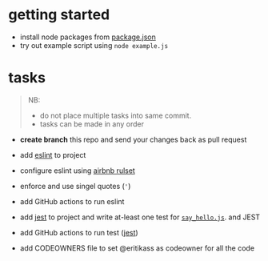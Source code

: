 # getting started

 - install node packages from [package.json](./package.json)
 - try out example script using `node example.js`


 # tasks 

> NB: 
> - do not place multiple tasks into same commit.
> - tasks can be made in any order

- **create branch** this repo and send your changes back as pull request

- add [eslint](https://eslint.org/) to project
- configure eslint using [airbnb rulset](https://github.com/airbnb/javascript)
- enforce and use singel quotes (`'`)
- add GitHub actions to run eslint
- add [jest](https://jestjs.io/) to project and write at-least one test for [`say_hello.js`](./say_hello.js).
 and JEST
- add GitHub actions to run test ([jest](https://jestjs.io/))
- add CODEOWNERS file to set @eritikass as codeowner for all the code